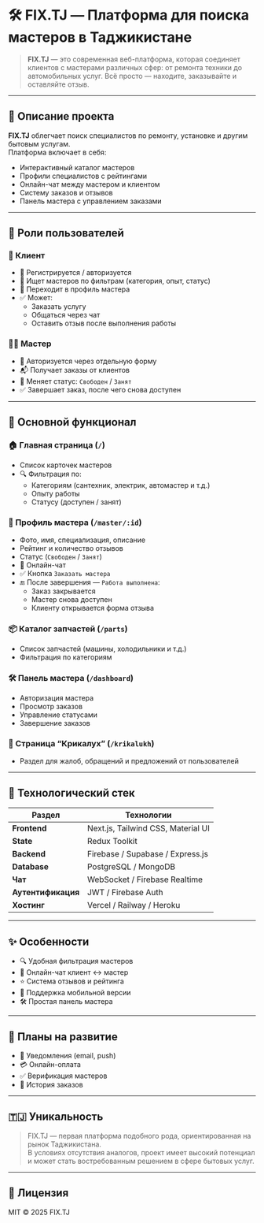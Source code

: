 # 🛠️ FIX.TJ — Платформа для поиска мастеров в Таджикистане

> **FIX.TJ** — это современная веб-платформа, которая соединяет клиентов с мастерами различных сфер: от ремонта техники до автомобильных услуг. Всё просто — находите, заказывайте и оставляйте отзыв.

---

## 📌 Описание проекта

**FIX.TJ** облегчает поиск специалистов по ремонту, установке и другим бытовым услугам.  
Платформа включает в себя:

- Интерактивный каталог мастеров
- Профили специалистов с рейтингами
- Онлайн-чат между мастером и клиентом
- Систему заказов и отзывов
- Панель мастера с управлением заказами

---

## 👥 Роли пользователей

### 👤 Клиент
- 🔐 Регистрируется / авторизуется
- 🔎 Ищет мастеров по фильтрам (категория, опыт, статус)
- 📄 Переходит в профиль мастера
- ✅ Может:
  - Заказать услугу
  - Общаться через чат
  - Оставить отзыв после выполнения работы

### 🧑‍🔧 Мастер
- 🔐 Авторизуется через отдельную форму
- 📬 Получает заказы от клиентов
- 🔁 Меняет статус: `Свободен` / `Занят`
- ✅ Завершает заказ, после чего снова доступен

---

## 🧩 Основной функционал

### 🏠 Главная страница (`/`)
- Список карточек мастеров
- 🔍 Фильтрация по:
  - Категориям (сантехник, электрик, автомастер и т.д.)
  - Опыту работы
  - Статусу (доступен / занят)

### 👤 Профиль мастера (`/master/:id`)
- Фото, имя, специализация, описание
- Рейтинг и количество отзывов
- Статус (`Свободен` / `Занят`)
- 💬 Онлайн-чат
- ✅ Кнопка `Заказать мастера`  
- 🔚 После завершения — `Работа выполнена`:
  - Заказ закрывается
  - Мастер снова доступен
  - Клиенту открывается форма отзыва

### 📦 Каталог запчастей (`/parts`)
- Список запчастей (машины, холодильники и т.д.)
- Фильтрация по категориям

### 🛠️ Панель мастера (`/dashboard`)
- Авторизация мастера
- Просмотр заказов
- Управление статусами
- Завершение заказов

### 📢 Страница “Крикалух” (`/krikalukh`)
- Раздел для жалоб, обращений и предложений от пользователей

---

## 🧰 Технологический стек

| Раздел        | Технологии                             |
|---------------|-----------------------------------------|
| **Frontend**  | Next.js, Tailwind CSS, Material UI      |
| **State**     | Redux Toolkit                           |
| **Backend**   | Firebase / Supabase / Express.js        |
| **Database**  | PostgreSQL / MongoDB                    |
| **Чат**       | WebSocket / Firebase Realtime           |
| **Аутентификация** | JWT / Firebase Auth               |
| **Хостинг**   | Vercel / Railway / Heroku               |

---

## ✨ Особенности
- 🔍 Удобная фильтрация мастеров
- 💬 Онлайн-чат клиент ↔ мастер
- ⭐ Система отзывов и рейтинга
- 📱 Поддержка мобильной версии
- 🛠️ Простая панель мастера

---

## 🚀 Планы на развитие
- 🔔 Уведомления (email, push)
- 💳 Онлайн-оплата
- ✅ Верификация мастеров
- 📜 История заказов

---

## 🇹🇯 Уникальность

> FIX.TJ — первая платформа подобного рода, ориентированная на рынок Таджикистана.  
> В условиях отсутствия аналогов, проект имеет высокий потенциал и может стать востребованным решением в сфере бытовых услуг.

---

## 📎 Лицензия

MIT © 2025 FIX.TJ
